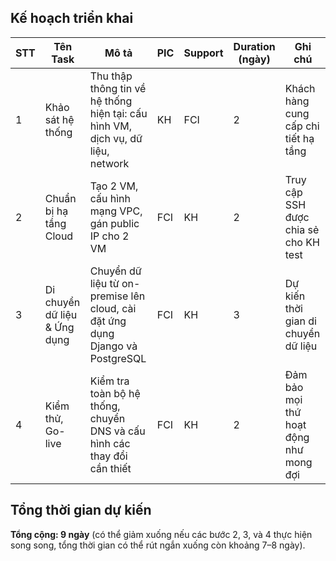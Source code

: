 ## Kế hoạch triển khai
| **STT** | **Tên Task**                     | **Mô tả**                                                                       | **PIC** | **Support** | **Duration (ngày)** | **Ghi chú**                           |
| ------- | -------------------------------- | ------------------------------------------------------------------------------- | ------- | ----------- | ------------------- | ------------------------------------- |
| 1       | Khảo sát hệ thống                | Thu thập thông tin về hệ thống hiện tại: cấu hình VM, dịch vụ, dữ liệu, network | KH      | FCI         | 2                   | Khách hàng cung cấp chi tiết hạ tầng   |
| 2       | Chuẩn bị hạ tầng Cloud          | Tạo 2 VM, cấu hình mạng VPC, gán public IP cho 2 VM                           | FCI     | KH          | 2                   | Truy cập SSH được chia sẻ cho KH test  |
| 3       | Di chuyển dữ liệu & Ứng dụng     | Chuyển dữ liệu từ on-premise lên cloud, cài đặt ứng dụng Django và PostgreSQL  | FCI     | KH          | 3                   | Dự kiến thời gian di chuyển dữ liệu    |
| 4       | Kiểm thử, Go-live                | Kiểm tra toàn bộ hệ thống, chuyển DNS và cấu hình các thay đổi cần thiết      | FCI     | KH          | 2                   | Đảm bảo mọi thứ hoạt động như mong đợi |

## Tổng thời gian dự kiến
**Tổng cộng: 9 ngày** (có thể giảm xuống nếu các bước 2, 3, và 4 thực hiện song song, tổng thời gian có thể rút ngắn xuống còn khoảng 7–8 ngày).